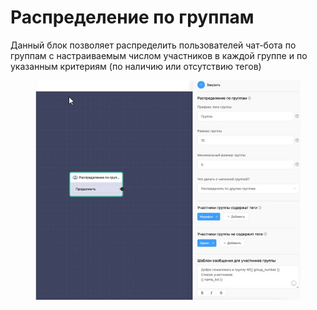 # Распределение по группам

Данный блок позволяет распределить пользователей чат-бота по группам с настраиваемым числом участников в каждой группе и по указанным критериям (по наличию или отсутствию тегов)

<figure><img src="../../.gitbook/assets/15 (1).jpg" alt=""><figcaption></figcaption></figure>
